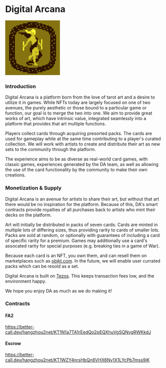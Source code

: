 # Digital Arcana
<img src="img/thumbnail.png" width="175">

### Introduction

Digital Arcana is a platform born from the love of tarot art and a desire to utilize it in games. While NFTs today are largely focused on one of two avenues, the purely aesthetic or those bound to a particular game or function, our goal is to merge the two into one. We aim to provide great works of art, which have intrinsic value, integrated seamlessly into a platform that provides that art multiple functions.

Players collect cards through acquiring presorted packs. The cards are used for gameplay while at the same time contributing to a player's curated collection. We will work with artists to create and distribute their art as new sets to the community through the platform.

The experience aims to be as diverse as real-world card games, with classic games, experiences generated by the DA team, as well as allowing the use of the card functionality by the community to make their own creations.

### Monetization & Supply

Digital Arcana is an avenue for artists to share their art, but without that art there would be no inspiration for the platform. Because of this, DA's smart contracts provide royalties of all purchases back to artists who mint their decks on the platform.

Art will initially be distributed in packs of seven cards. Cards are minted in multiple lots of differing sizes, thus providing rarity to cards of smaller lots. Packs are sold at random, or optionally with guarantees of including a card of specific rarity for a premium. Games may additionally use a card's assocated rarity for special purposes (e.g. breaking ties in a game of War).

Because each card is an NFT, you own them, and can resell them on marketplaces such as [objkt.com](http://objkt.com). In the future, we will enable user currated packs which can be resold as a set.

Digital Arcana is built on [Tezos](https://tezos.com/). This keeps transaction fees low, and the environment happy.

We hope you enjoy DA as much as we do making it!

### Contracts

#### FA2
https://better-call.dev/hangzhou2net/KT1N1a7TA1rEedQo2pEQXhuVgSQNvgRWKkdJ

#### Escrow
https://better-call.dev/hangzhou2net/KT1WZY4nrsHbQn6VHX6Ny1X1LYcPb7mss9iK
